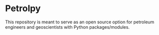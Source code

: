 # Petrolpy
This repository is meant to serve as an open source option for petroleum engineers and geoscientists with Python packages/modules.
